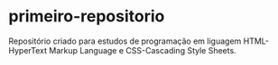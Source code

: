 # primeiro-repositorio
Repositório criado para estudos de programação em liguagem HTML-HyperText Markup Language e CSS-Cascading Style Sheets.
